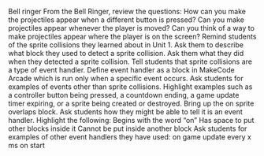 Bell ringer
From the Bell Ringer, review the questions:
How can you make the projectiles appear when a different button is pressed?
Can you make projectiles appear whenever the player is moved?
Can you think of a way to make projectiles appear where the player is on the screen?
Remind students of the sprite collisions they learned about in Unit 1.
Ask them to describe what block they used to detect a sprite collision.
Ask them what they did when they detected a sprite collision.
Tell students that sprite collisions are a type of event handler.
Define event handler as a block in MakeCode Arcade which is run only when a specific event occurs.
Ask students for examples of events other than sprite collisions.
Highlight examples such as a controller button being pressed, a countdown ending, a game update timer expiring, or a sprite being created or destroyed.
Bring up the on sprite overlaps block. Ask students how they might be able to tell it is an event handler. Highlight the following:
Begins with the word “on”
Has space to put other blocks inside it
Cannot be put inside another block
Ask students for examples of other event handlers they have used:
on game update every x ms
on start
